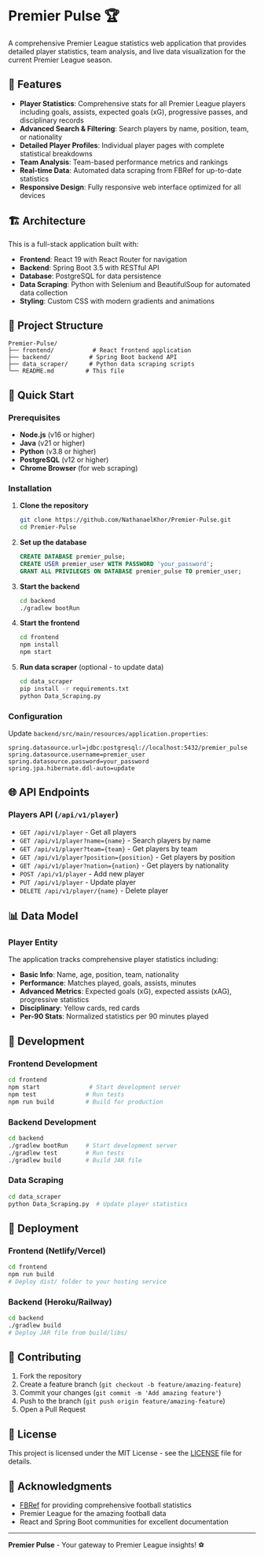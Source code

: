 # Premier Pulse 🏆

A comprehensive Premier League statistics web application that provides detailed player statistics, team analysis, and live data visualization for the current Premier League season.

## 🚀 Features

- **Player Statistics**: Comprehensive stats for all Premier League players including goals, assists, expected goals (xG), progressive passes, and disciplinary records
- **Advanced Search & Filtering**: Search players by name, position, team, or nationality
- **Detailed Player Profiles**: Individual player pages with complete statistical breakdowns
- **Team Analysis**: Team-based performance metrics and rankings
- **Real-time Data**: Automated data scraping from FBRef for up-to-date statistics
- **Responsive Design**: Fully responsive web interface optimized for all devices

## 🏗️ Architecture

This is a full-stack application built with:

- **Frontend**: React 19 with React Router for navigation
- **Backend**: Spring Boot 3.5 with RESTful API
- **Database**: PostgreSQL for data persistence
- **Data Scraping**: Python with Selenium and BeautifulSoup for automated data collection
- **Styling**: Custom CSS with modern gradients and animations

## 📁 Project Structure

```
Premier-Pulse/
├── frontend/           # React frontend application
├── backend/           # Spring Boot backend API
├── data_scraper/      # Python data scraping scripts
└── README.md         # This file
```

## 🚀 Quick Start

### Prerequisites

- **Node.js** (v16 or higher)
- **Java** (v21 or higher)
- **Python** (v3.8 or higher)
- **PostgreSQL** (v12 or higher)
- **Chrome Browser** (for web scraping)

### Installation

1. **Clone the repository**

   ```bash
   git clone https://github.com/NathanaelKhor/Premier-Pulse.git
   cd Premier-Pulse
   ```

2. **Set up the database**

   ```sql
   CREATE DATABASE premier_pulse;
   CREATE USER premier_user WITH PASSWORD 'your_password';
   GRANT ALL PRIVILEGES ON DATABASE premier_pulse TO premier_user;
   ```

3. **Start the backend**

   ```bash
   cd backend
   ./gradlew bootRun
   ```

4. **Start the frontend**

   ```bash
   cd frontend
   npm install
   npm start
   ```

5. **Run data scraper** (optional - to update data)
   ```bash
   cd data_scraper
   pip install -r requirements.txt
   python Data_Scraping.py
   ```

### Configuration

Update `backend/src/main/resources/application.properties`:

```properties
spring.datasource.url=jdbc:postgresql://localhost:5432/premier_pulse
spring.datasource.username=premier_user
spring.datasource.password=your_password
spring.jpa.hibernate.ddl-auto=update
```

## 🌐 API Endpoints

### Players API (`/api/v1/player`)

- `GET /api/v1/player` - Get all players
- `GET /api/v1/player?name={name}` - Search players by name
- `GET /api/v1/player?team={team}` - Get players by team
- `GET /api/v1/player?position={position}` - Get players by position
- `GET /api/v1/player?nation={nation}` - Get players by nationality
- `POST /api/v1/player` - Add new player
- `PUT /api/v1/player` - Update player
- `DELETE /api/v1/player/{name}` - Delete player

## 📊 Data Model

### Player Entity

The application tracks comprehensive player statistics including:

- **Basic Info**: Name, age, position, team, nationality
- **Performance**: Matches played, goals, assists, minutes
- **Advanced Metrics**: Expected goals (xG), expected assists (xAG), progressive statistics
- **Disciplinary**: Yellow cards, red cards
- **Per-90 Stats**: Normalized statistics per 90 minutes played

## 🔧 Development

### Frontend Development

```bash
cd frontend
npm start              # Start development server
npm test              # Run tests
npm run build         # Build for production
```

### Backend Development

```bash
cd backend
./gradlew bootRun     # Start development server
./gradlew test        # Run tests
./gradlew build       # Build JAR file
```

### Data Scraping

```bash
cd data_scraper
python Data_Scraping.py  # Update player statistics
```

## 🚀 Deployment

### Frontend (Netlify/Vercel)

```bash
cd frontend
npm run build
# Deploy dist/ folder to your hosting service
```

### Backend (Heroku/Railway)

```bash
cd backend
./gradlew build
# Deploy JAR file from build/libs/
```

## 🤝 Contributing

1. Fork the repository
2. Create a feature branch (`git checkout -b feature/amazing-feature`)
3. Commit your changes (`git commit -m 'Add amazing feature'`)
4. Push to the branch (`git push origin feature/amazing-feature`)
5. Open a Pull Request

## 📝 License

This project is licensed under the MIT License - see the [LICENSE](LICENSE) file for details.

## 🙏 Acknowledgments

- [FBRef](https://fbref.com/) for providing comprehensive football statistics
- Premier League for the amazing football data
- React and Spring Boot communities for excellent documentation

---

**Premier Pulse** - Your gateway to Premier League insights! ⚽
